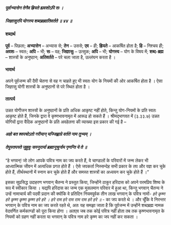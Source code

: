 ##### पूर्वाभ्यासेन तेनैव ह्रियते ह्यवशोऽपि सः ।
##### जिज्ञासुरपि योगस्य शब्दब्रह्मातिवर्तते ॥ ४४ ॥

#### शब्दार्थ

**पूर्व** – पिछला; **अभ्यासेन** – अभ्यास से; **तेन** – उससे; **एव** – ही; **ह्रियते** – आकर्षित होता है; **हि** – निश्चय ही; **अवशः** – स्वतः; **अपि** – भी; **सः** – वह; **जिज्ञासुः** – उत्सुक; **अपि** – भी; **योगस्य** – योग के विषय में; **शब्द-ब्रह्म** – शास्त्रों के अनुष्ठान; **अतिवर्तते** – परे चला जाता है, उल्लंघन करता है ।

#### भावार्थ

अपने पूर्वजन्म की दैवी चेतना से वह न चाहते हुए भी स्वतः योग के नियमों की ओर आकर्षित होता है । ऐसा जिज्ञासु योगी शास्त्रों के अनुष्ठानों से परे स्थित होता है ।

#### तात्पर्य

उन्नत योगीजन शास्त्रों के अनुष्ठानों के प्रति अधिक आकृष्ट नहीं होते, किन्तु योग-नियमों के प्रति स्वतः आकृष्ट होते हैं, जिनके द्वारा वे कृष्णभावनामृत में आरूढ हो सकते हैं । श्रीमद्भागवत में (३.३३.७) उन्नत योगियों द्वारा वैदिक अनुष्ठानों के प्रति अवहेलना की व्याख्या इस प्रकार की गई है –

##### अहो बत श्वपचोऽतो गरीयान् यज्जिह्वाग्रे वर्तते नाम तुभ्यम् ।
##### तेपुस्तपस्ते जुहुवुः सस्नुरार्या ब्रह्मानूचुर्नाम गृणन्ति ये ते ॥

“हे भगवन्! जो लोग आपके पवित्र नाम का जप करते हैं, वे चाण्डालों के परिवारों में जन्म लेकर भी आध्यात्मिक जीवन में अत्यधिक प्रगत होते हैं । ऐसे जपकर्ता निस्सन्देह सभी प्रकार के तप और यज्ञ कर चुके होते हैं, तीर्थस्थानों में स्नान कर चुके होते हैं और समस्त शास्त्रों का अध्ययन कर चुके होते हैं ।”

इसका सुप्रसिद्ध उदाहरण भगवान् चैतन्य ने प्रस्तुत किया, जिन्होंने ठाकुर हरिदास को अपने परमप्रिय शिष्य के रूप में स्वीकार किया । यद्यपि हरिदास का जन्म एक मुसलमान परिवार में हुआ था, किन्तु भगवान् चैतन्य ने उन्हें नामाचार्य की पदवी प्रदान की क्योंकि वे प्रतिदिन नियमपूर्वक तीन लाख भगवान् के पवित्र नामों- *हरे कृष्ण हरे कृष्ण कृष्ण कृष्ण हरे हरे । हरे राम हरे राम राम राम हरे हरे ॥* - का जप करते थे । और चूँकि वे निरन्तर भगवान् के पवित्र नाम का जप करते रहते थे, अतः यह समझा जाता है कि पूर्वजन्म में उन्होंने शब्दब्रह्म नामक वेदवर्णित कर्मकाण्डों को पूरा किया होगा । अतएव जब तक कोई पवित्र नहीं होता तब तक कृष्णभावनामृत के नियमों को ग्रहण नहीं करता या भगवान् के पवित्र नाम हरे कृष्ण का जप नहीं कर सकता ।